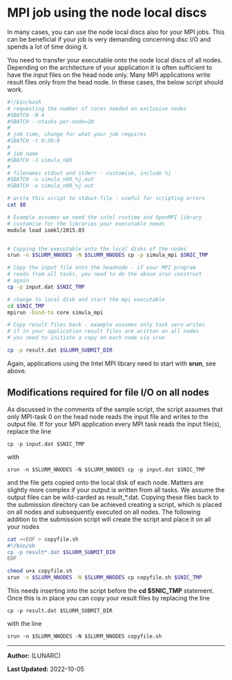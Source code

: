 # MPI job using the node local discs

In many cases, you can use the node local discs also for your MPI jobs.  This can be beneficial if your job is very demanding concerning disc I/O and spends a lot of time doing it.

You need to transfer your executable onto the node local discs of all nodes.  Depending on the architecture of your application it is often sufficient to have the input files on the head node only.  Many MPI applications write result files only from the head node.  In these cases, the below script should work.

```bash
#!/bin/bash
# requesting the number of cores needed on exclusive nodes
#SBATCH -N 4
#SBATCH --ntasks-per-node=20
#
# job time, change for what your job requires
#SBATCH -t 0:30:0
#
# job name
#SBATCH -J simula_n80
#
# filenames stdout and stderr - customise, include %j
#SBATCH -o simula_n80_%j.out
#SBATCH -e simula_n80_%j.out

# write this script to stdout-file - useful for scripting errors
cat $0

# Example assumes we need the intel runtime and OpenMPI library
# customise for the libraries your executable needs
module load iomkl/2015.03


# Copying the executable onto the local disks of the nodes
srun -n $SLURM_NNODES -N $SLURM_NNODES cp -p simula_mpi $SNIC_TMP

# Copy the input file onto the headnode - if your MPI program
# reads from all tasks, you need to do the above srun construct
# again
cp -p input.dat $SNIC_TMP

# change to local disk and start the mpi executable
cd $SNIC_TMP
mpirun -bind-to core simula_mpi

# Copy result files back - example assumes only task zero writes
# if in your application result files are written on all nodes
# you need to initiate a copy on each node via srun

cp -p result.dat $SLURM_SUBMIT_DIR
```

Again, applications using the Intel MPI library need to start with **srun**, see above.

## Modifications required for file I/O on all nodes

As discussed in the comments of the sample script, the script assumes that only MPI-task 0 on the head node reads the input file and writes to the output file. If for your MPI application every MPI task reads the input file(s), replace the line

    cp -p input.dat $SNIC_TMP

with

    srun -n $SLURM_NNODES -N $SLURM_NNODES cp -p input.dat $SNIC_TMP

and the file gets copied onto the local disk of each node. Matters are slightly more complex if your output is written from all tasks. We assume the output files can be wild-carded as result_*.dat. Copying these files back to the submission directory can be achieved creating a script, which is placed on all nodes and subsequently executed on all nodes. The following addition to the submission script will create the script and place it on all your nodes

```bash
cat <<EOF > copyfile.sh
#!/bin/sh
cp -p result*.dat $SLURM_SUBMIT_DIR
EOF

chmod u+x copyfile.sh
srun -n $SLURM_NNODES -N $SLURM_NNODES cp copyfile.sh $SNIC_TMP
```

This needs inserting into the script before the **cd $SNIC_TMP** statement. Once this is in place you can copy your result files by replacing the line

    cp -p result.dat $SLURM_SUBMIT_DIR

with the line

    srun -n $SLURM_NNODES -N $SLURM_NNODES copyfile.sh

---

**Author:**
(LUNARC)

**Last Updated:**
2022-10-05
